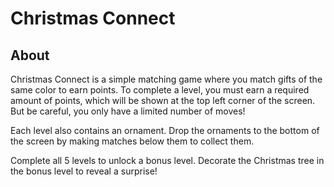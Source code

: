 # Christmas Connect

## About

Christmas Connect is a simple matching game where you match gifts of the same color to earn points. To complete a level, you must earn a required amount of points, which will be shown at the top left corner of the screen. But be careful, you only have a limited number of moves!

Each level also contains an ornament. Drop the ornaments to the bottom of the screen by making matches below them to collect them.

Complete all 5 levels to unlock a bonus level. Decorate the Christmas tree in the bonus level to reveal a surprise!
